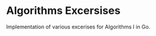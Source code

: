 Algorithms Excersises
=====================

Implementation of various excerises for Algorithms I in Go.
